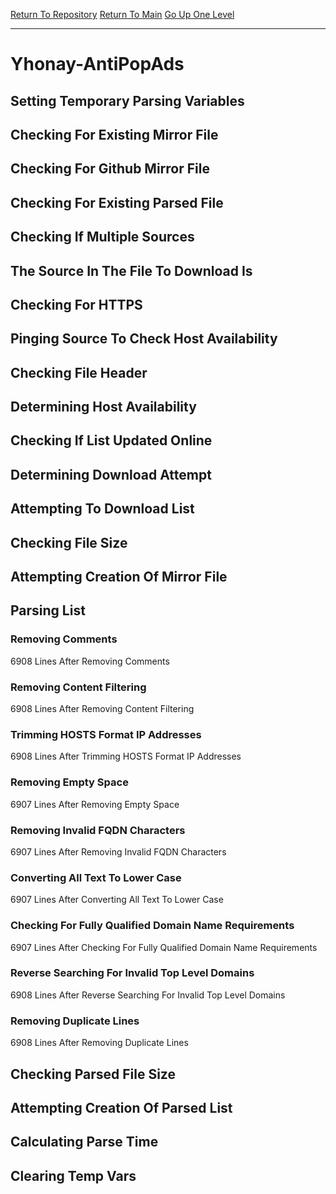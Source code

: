 [Return To Repository](https://github.com/deathbybandaid/piholeparser/)
[Return To Main](https://github.com/deathbybandaid/piholeparser/blob/master/RecentRunLogs/Mainlog.md)
[Go Up One Level](https://github.com/deathbybandaid/piholeparser/blob/master/RecentRunLogs/TopLevelScripts/30-Processing-External-Blacklists.md)
____________________________________
# Yhonay-AntiPopAds
## Setting Temporary Parsing Variables
## Checking For Existing Mirror File
## Checking For Github Mirror File
## Checking For Existing Parsed File
## Checking If Multiple Sources
## The Source In The File To Download Is
## Checking For HTTPS
## Pinging Source To Check Host Availability
## Checking File Header
## Determining Host Availability
## Checking If List Updated Online
## Determining Download Attempt
## Attempting To Download List
## Checking File Size
## Attempting Creation Of Mirror File
## Parsing List
### Removing Comments
6908 Lines After Removing Comments
### Removing Content Filtering
6908 Lines After Removing Content Filtering
### Trimming HOSTS Format IP Addresses
6908 Lines After Trimming HOSTS Format IP Addresses
### Removing Empty Space
6907 Lines After Removing Empty Space
### Removing Invalid FQDN Characters
6907 Lines After Removing Invalid FQDN Characters
### Converting All Text To Lower Case
6907 Lines After Converting All Text To Lower Case
### Checking For Fully Qualified Domain Name Requirements
6907 Lines After Checking For Fully Qualified Domain Name Requirements
### Reverse Searching For Invalid Top Level Domains
6908 Lines After Reverse Searching For Invalid Top Level Domains
### Removing Duplicate Lines
6908 Lines After Removing Duplicate Lines
## Checking Parsed File Size
## Attempting Creation Of Parsed List
## Calculating Parse Time
## Clearing Temp Vars
